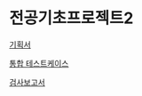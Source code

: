 # 전공기초프로젝트2

[기획서](https://drive.google.com/file/d/1hKK68JNEO55l_1IG73l_737lSAyMSMaB/view?usp=sharing)

[통합 테스트케이스](https://drive.google.com/file/d/1_q3jCNLubT6EVFFSHlNS3FVWZL-dcZhz/view?usp=sharing)

[검사보고서](https://drive.google.com/file/d/11_xzAIF8joxOACjgF6MKwIqNO5xofo5D/view?usp=sharing)
